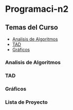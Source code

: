 # Programaci-n2

## Temas del Curso

- [Analisis de Algoritmos](#analisis-de-algoritmos)
- [TAD](#tad)
- [Gráficos](#gráficos)

### Analisis de Algoritmos
### TAD
### Gráficos
### Lista de Proyecto
